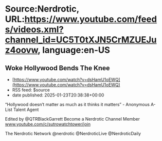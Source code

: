 # Source:Nerdrotic, URL:https://www.youtube.com/feeds/videos.xml?channel_id=UC5T0tXJN5CrMZUEJuz4oovw, language:en-US

## Woke Hollywood Bends The Knee
 - [https://www.youtube.com/watch?v=dsHamU1oEWQ](https://www.youtube.com/watch?v=dsHamU1oEWQ)
 - RSS feed: $source
 - date published: 2025-01-23T20:38:38+00:00

“Hollywood doesn’t matter as much as it thinks it matters” - Anonymous A-List Talent Agent

Edited by @QTRBlackGarrett 
Become a Nerdrotic Channel Member
www.youtube.com/c/sutrowatchtower/join

The Nerdrotic Network @nerdrotic @NerdroticLive @NerdroticDaily

